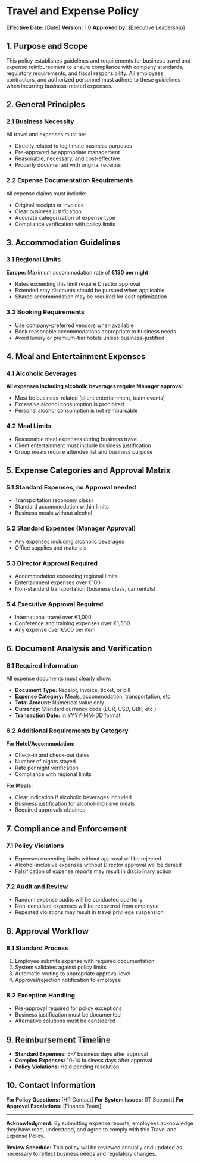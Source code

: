 # Travel and Expense Policy

**Effective Date:** [Date]
**Version:** 1.0
**Approved by:** [Executive Leadership]

## 1. Purpose and Scope

This policy establishes guidelines and requirements for business travel and expense reimbursement to ensure compliance with company standards, regulatory requirements, and fiscal responsibility. All employees, contractors, and authorized personnel must adhere to these guidelines when incurring business-related expenses.

## 2. General Principles

### 2.1 Business Necessity
All travel and expenses must be:
- Directly related to legitimate business purposes
- Pre-approved by appropriate management
- Reasonable, necessary, and cost-effective
- Properly documented with original receipts

### 2.2 Expense Documentation Requirements
All expense claims must include:
- Original receipts or invoices
- Clear business justification
- Accurate categorization of expense type
- Compliance verification with policy limits

## 3. Accommodation Guidelines

### 3.1 Regional Limits
**Europe:** Maximum accommodation rate of **€130 per night**
- Rates exceeding this limit require Director approval
- Extended stay discounts should be pursued when applicable
- Shared accommodation may be required for cost optimization

### 3.2 Booking Requirements
- Use company-preferred vendors when available
- Book reasonable accommodations appropriate to business needs
- Avoid luxury or premium-tier hotels unless business-justified

## 4. Meal and Entertainment Expenses

### 4.1 Alcoholic Beverages
**All expenses including alcoholic beverages require Manager approval**
- Must be business-related (client entertainment, team events)
- Excessive alcohol consumption is prohibited
- Personal alcohol consumption is not reimbursable

### 4.2 Meal Limits
- Reasonable meal expenses during business travel
- Client entertainment must include business justification
- Group meals require attendee list and business purpose

## 5. Expense Categories and Approval Matrix

### 5.1 Standard Expenses, no Approval needed
- Transportation (economy class)
- Standard accommodation within limits
- Business meals without alcohol

### 5.2 Standard Expenses (Manager Approval)
- Any expenses including alcoholic beverages
- Office supplies and materials

### 5.3 Director Approval Required
- Accommodation exceeding regional limits
- Entertainment expenses over €100
- Non-standard transportation (business class, car rentals)

### 5.4 Executive Approval Required
- International travel over €1,000
- Conference and training expenses over €1,500
- Any expense over €500 per item

## 6. Document Analysis and Verification

### 6.1 Required Information
All expense documents must clearly show:
- **Document Type:** Receipt, invoice, ticket, or bill
- **Expense Category:** Meals, accommodation, transportation, etc.
- **Total Amount:** Numerical value only
- **Currency:** Standard currency code (EUR, USD, GBP, etc.)
- **Transaction Date:** In YYYY-MM-DD format

### 6.2 Additional Requirements by Category

**For Hotel/Accommodation:**
- Check-in and check-out dates
- Number of nights stayed
- Rate per night verification
- Compliance with regional limits

**For Meals:**
- Clear indication if alcoholic beverages included
- Business justification for alcohol-inclusive meals
- Required approvals obtained

## 7. Compliance and Enforcement

### 7.1 Policy Violations
- Expenses exceeding limits without approval will be rejected
- Alcohol-inclusive expenses without Director approval will be denied
- Falsification of expense reports may result in disciplinary action

### 7.2 Audit and Review
- Random expense audits will be conducted quarterly
- Non-compliant expenses will be recovered from employee
- Repeated violations may result in travel privilege suspension

## 8. Approval Workflow

### 8.1 Standard Process
1. Employee submits expense with required documentation
2. System validates against policy limits
3. Automatic routing to appropriate approval level
4. Approval/rejection notification to employee

### 8.2 Exception Handling
- Pre-approval required for policy exceptions
- Business justification must be documented
- Alternative solutions must be considered

## 9. Reimbursement Timeline

- **Standard Expenses:** 5-7 business days after approval
- **Complex Expenses:** 10-14 business days after approval
- **Policy Violations:** Held pending resolution

## 10. Contact Information

**For Policy Questions:** [HR Contact]
**For System Issues:** [IT Support]
**For Approval Escalations:** [Finance Team]

---

**Acknowledgment:** By submitting expense reports, employees acknowledge they have read, understood, and agree to comply with this Travel and Expense Policy.

**Review Schedule:** This policy will be reviewed annually and updated as necessary to reflect business needs and regulatory changes.

